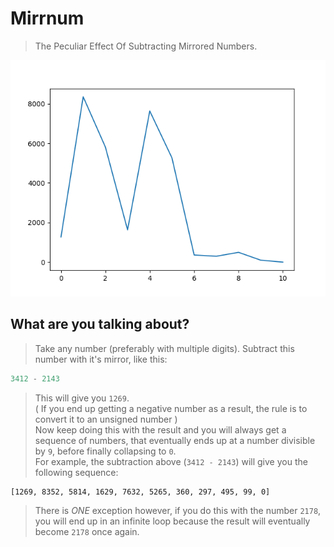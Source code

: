 # Mirrnum
> The Peculiar Effect Of Subtracting Mirrored Numbers.  

![data.png](data.png)

## What are you talking about?
> Take any number (preferably with multiple digits).
> Subtract this number with it's mirror, like this:
```python
3412 - 2143
``` 
> This will give you `1269`.  
> ( If you end up getting a negative number as a result, 
> the rule is to convert it to an unsigned number )  
> Now keep doing this with the result and you will always get a sequence
> of numbers, that eventually ends up at a number divisible by `9`, 
> before finally collapsing to `0`.  
> For example, the subtraction above (`3412 - 2143`) will give you the
> following sequence:
```
[1269, 8352, 5814, 1629, 7632, 5265, 360, 297, 495, 99, 0]
```
> There is *ONE* exception however, if you do this with the number `2178`,
> you will end up in an infinite loop because the result will eventually become
> `2178` once again.
